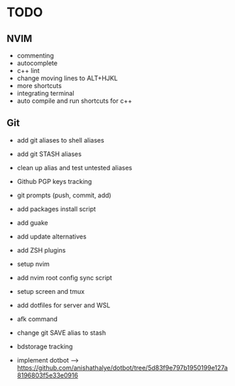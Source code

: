 # TODO

## NVIM
- commenting
- autocomplete
- c++ lint
- change moving lines to ALT+HJKL
- more shortcuts
- integrating terminal
- auto compile and run shortcuts for c++

## Git
- add git aliases to shell aliases
- add git STASH aliases
- clean up alias and test untested aliases
- Github PGP keys tracking
- git prompts (push, commit, add)

- add packages install script
- add guake
- add update alternatives
- add ZSH plugins
- setup nvim
- add nvim root config sync script
- setup screen and tmux
- add dotfiles for server and WSL
- afk command
- change git SAVE alias to stash
- bdstorage tracking

- implement dotbot --> https://github.com/anishathalye/dotbot/tree/5d83f9e797b1950199e127a8196803f5e33e0916
